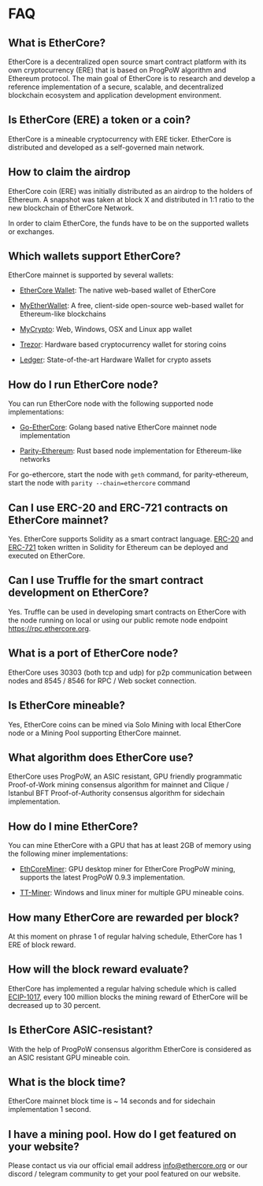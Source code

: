 # FAQ

## What is EtherCore?

EtherCore is a decentralized open source smart contract platform with its own cryptocurrency (ERE) that is based on ProgPoW algorithm and Ethereum protocol. The main goal of EtherCore is to research and develop a reference implementation of a secure, scalable, and decentralized blockchain ecosystem and application development environment.

## Is EtherCore (ERE) a token or a coin?

EtherCore is a mineable cryptocurrency with ERE ticker. EtherCore is distributed and developed as a self-governed main network.

## How to claim the airdrop

EtherCore coin (ERE) was initially distributed as an airdrop to the holders of Ethereum. A snapshot was taken at block X and distributed in 1:1 ratio to the new blockchain of EtherCore Network.

In order to claim EtherCore, the funds have to be on the supported wallets or exchanges.

## Which wallets support EtherCore?

EtherCore mainnet is supported by several wallets:

+ [EtherCore Wallet](https://wallet.ethercore.org): The native web-based wallet of EtherCore

+ [MyEtherWallet](https://myetherwallet.com): A free, client-side open-source web-based wallet for Ethereum-like blockchains

+ [MyCrypto](https://mycrypto.com): Web, Windows, OSX and Linux app wallet

+ [Trezor](https://trezor.io): Hardware based cryptocurrency wallet for storing coins

+ [Ledger](https://ledger.com): State-of-the-art Hardware Wallet for crypto assets

## How do I run EtherCore node?

You can run EtherCore node with the following supported node implementations:

+ [Go-EtherCore](https://github.com/ethercore/go-ethercore/releases/latest): Golang based native EtherCore mainnet node implementation

+ [Parity-Ethereum](https://github.com/paritytech/parity-ethereum/releases/latest): Rust based node implementation for Ethereum-like networks

For go-ethercore, start the node with `geth` command, for parity-ethereum, start the node with `parity --chain=ethercore` command

## Can I use ERC-20 and ERC-721 contracts on EtherCore mainnet?

Yes. EtherCore supports Solidity as a smart contract language. [ERC-20](https://eips.ethereum.org/EIPS/eip-20) and [ERC-721](https://eips.ethereum.org/EIPS/eip-721) token written in Solidity for Ethereum can be deployed and executed on EtherCore.

## Can I use Truffle for the smart contract development on EtherCore?

Yes. Truffle can be used in developing smart contracts on EtherCore with the node running on local or using our public remote node endpoint https://rpc.ethercore.org.

## What is a port of EtherCore node?

EtherCore uses 30303 (both tcp and udp) for p2p communication between nodes and 8545 / 8546 for RPC / Web socket connection.

## Is EtherCore mineable?

Yes, EtherCore coins can be mined via Solo Mining with local EtherCore node or a Mining Pool supporting EtherCore mainnet.

## What algorithm does EtherCore use?

EtherCore uses ProgPoW, an ASIC resistant, GPU friendly programmatic Proof-of-Work mining consensus algorithm for mainnet and Clique / Istanbul BFT Proof-of-Authority consensus algorithm for sidechain implementation.

## How do I mine EtherCore?

You can mine EtherCore with a GPU that has at least 2GB of memory using the following miner implementations:

+ [EthCoreMiner](https://github.com/ethercore/ethcoreminer/releases/latest): GPU desktop miner for EtherCore ProgPoW mining, supports the latest ProgPoW 0.9.3 implementation.

+ [TT-Miner](https://bitcointalk.org/index.php?topic=5025783.0): Windows and linux miner for multiple GPU mineable coins.

## How many EtherCore are rewarded per block?

At this moment on phrase 1 of regular halving schedule, EtherCore has 1 ERE of block reward.

## How will the block reward evaluate?

EtherCore has implemented a regular halving schedule which is called [ECIP-1017](https://github.com/ethereumproject/ECIPs/blob/master/ECIPs/ECIP-1017.md), every 100 million blocks the mining reward of EtherCore will be decreased up to 30 percent.

## Is EtherCore ASIC-resistant?

With the help of ProgPoW consensus algorithm EtherCore is considered as an ASIC resistant GPU mineable coin.

## What is the block time?

EtherCore mainnet block time is ~ 14 seconds and for sidechain implementation 1 second.

## I have a mining pool. How do I get featured on your website?

Please contact us via our official email address [info@ethercore.org](mailto:info@ethercore.org) or our discord / telegram community to get your pool featured on our website.
